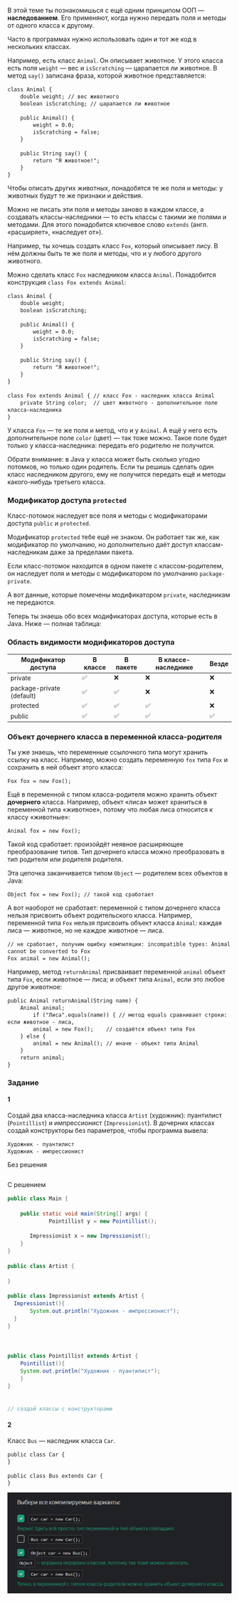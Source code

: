В этой теме ты познакомишься с ещё одним принципом ООП — **наследованием**. Его применяют, когда нужно передать поля и методы от одного класса к другому.

Часто в программах нужно использовать один и тот же код в нескольких классах.

Например, есть класс `Animal`. Он описывает животное. У этого класса есть поля `weight` — вес и `isScratching` — царапается ли животное. В метод `say()` записана фраза, которой животное представляется:



```
class Animal {
    double weight; // вес животного
    boolean isScratching; // царапается ли животное

    public Animal() {
        weight = 0.0;
        isScratching = false;
    }

    public String say() {
        return "Я животное!";
    }
} 
```

Чтобы описать других животных, понадобятся те же поля и методы: у животных будут те же признаки и действия.

Можно не писать эти поля и методы заново в каждом классе, а создавать классы-наследники — то есть классы с такими же полями и методами. Для этого понадобится ключевое слово `extends` (англ. «расширяет», «наследует от»).

Например, ты хочешь создать класс `Fox`, который описывает лису. В нём должны быть те же поля и методы, что и у любого другого животного.

Можно сделать класс `Fox` наследником класса `Animal`. Понадобится конструкция `class Fox extends Animal`:



```
class Animal {
    double weight;
    boolean isScratching;

    public Animal() {
        weight = 0.0;
        isScratching = false;
    }

    public String say() {
        return "Я животное!";
    }
}

class Fox extends Animal { // класс Fox - наследник класса Animal
    private String color;  // цвет животного - дополнительное поле класса-наследника
} 
```

У класса `Fox` — те же поля и метод, что и у `Animal`. А ещё у него есть дополнительное поле `color` (цвет) — так тоже можно. Такое поле будет только у класса-наследника: передать его родителю не получится.

Обрати внимание: в Java у класса может быть сколько угодно потомков, но только один родитель. Если ты решишь сделать один класс наследником другого, ему не получится передать ещё и методы какого-нибудь третьего класса.

### Модификатор доступа `protected`

Класс-потомок наследует все поля и методы с модификаторами доступа `public` и `protected`.

Модификатор `protected` тебе ещё не знаком. Он работает так же, как модификатор по умолчанию, но дополнительно даёт доступ классам-наследникам даже за пределами пакета.

Если класс-потомок находится в одном пакете с классом-родителем, он наследует поля и методы с модификатором по умолчанию `package-private`.

А вот данные, которые помечены модификатором `private`, наследникам не передаются.

Теперь ты знаешь обо всех модификаторах доступа, которые есть в Java. Ниже — полная таблица:

### Область видимости модификаторов доступа

|Модификатор доступа|В классе|В пакете|В классе-наследнике|Везде|
|---|---|---|---|---|
|private|✅|❌|❌|❌|
|package-private (default)|✅|✅|❌|❌|
|protected|✅|✅|✅|❌|
|public|✅|✅|✅|✅|


### Объект дочернего класса в переменной класса-родителя

Ты уже знаешь, что переменные ссылочного типа могут хранить ссылку на класс. Например, можно создать переменную `fox` типа `Fox` и сохранить в ней объект этого класса:



```
Fox fox = new Fox(); 
```

Ещё в переменной с типом класса-родителя можно хранить объект **дочернего** класса. Например, объект «лиса» может храниться в переменной типа «животное», потому что любая лиса относится к классу «животные»:



```
Animal fox = new Fox(); 
```

Такой код сработает: произойдёт неявное расширяющее преобразование типов. Тип дочернего класса можно преобразовать в тип родителя или родителя родителя.

Эта цепочка заканчивается типом `Object` — родителем всех объектов в Java:



```
Object fox = new Fox(); // такой код сработает 
```

А вот наоборот не сработает: переменной с типом дочернего класса нельзя присвоить объект родительского класса. Например, переменной типа `Fox` нельзя присвоить объект класса `Animal`: каждая лиса — животное, но не каждое животное — лиса.



```
// не сработает, получим ошибку компиляции: incompatible types: Animal cannot be converted to Fox
Fox animal = new Animal(); 
```

Например, метод `returnAnimal` присваивает переменной `animal` объект типа `Fox`, если животное — лиса; и объект типа `Animal`, если это любое другое животное:



```
public Animal returnAnimal(String name) {
    Animal animal;
        if ("Лиса".equals(name)) { // метод equals сравнивает строки: если животное - лиса,
        animal = new Fox();    // создаётся объект типа Fox
    } else {
        animal = new Animal(); // иначе - объект типа Animal
    }
    return animal;
} 
```

### Задание
#### 1
Создай два класса-наследника класса `Artist` (художник): пуантилист (`Pointillist`) и импрессионист (`Impressionist`). В дочерних классах создай конструкторы без параметров, чтобы программа вывела:



```
Художник - пуантилист
Художник - импрессионист 
```
Без решения
```Java

```

С решением
```Java
public class Main {

    public static void main(String[] args) {
             Pointillist y = new Pointillist();

       Impressionist x = new Impressionist();
    }
}

public class Artist {

}

public class Impressionist extends Artist {
  Impressionist(){
       System.out.println("Художник - импрессионист");
  }
}



public class Pointillist extends Artist {
    Pointillist(){
    System.out.println("Художник - пуантилист");
    }
}


// создай классы с конструкторами
```

#### 2
Класс `Bus` — наследник класса `Car`.



```
public class Car {
}

public class Bus extends Car {
} 
```

![img.png](img%2Fimg.png)